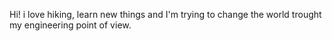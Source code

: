 Hi!
 i love hiking, learn new things and I'm trying to change the world trought my engineering point of view. 

